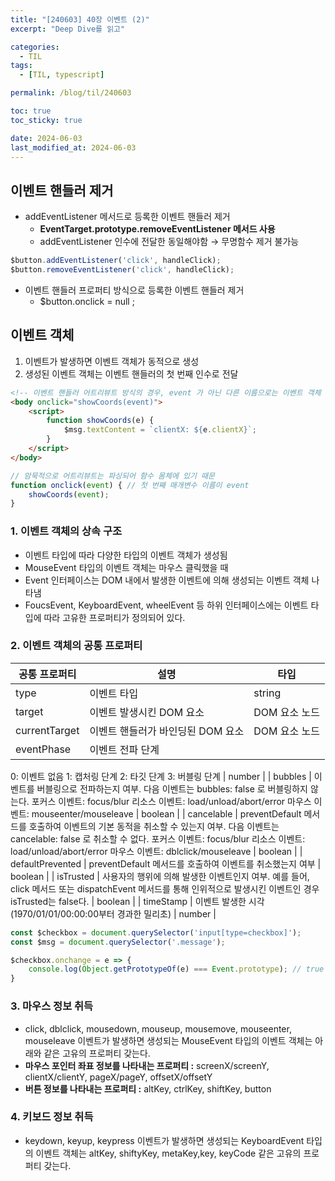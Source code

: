 ```yaml
---
title: "[240603] 40장 이벤트 (2)"
excerpt: "Deep Dive를 읽고"

categories:
  - TIL
tags:
  - [TIL, typescript]

permalink: /blog/til/240603

toc: true
toc_sticky: true

date: 2024-06-03
last_modified_at: 2024-06-03
---
```

## 이벤트 핸들러 제거

- addEventListener 메서드로 등록한 이벤트 핸들러 제거
    - **EventTarget.prototype.removeEventListener 메서드 사용**
    - addEventListener 인수에 전달한 동일해야함 → 무명함수 제거 불가능

```jsx
$button.addEventListener('click', handleClick);
$button.removeEventListener('click', handleClick); 
```

- 이벤트 핸들러 프로퍼티 방식으로 등록한 이벤트 핸들러 제거
    - $button.onclick = null ;

## 이벤트 객체

1. 이벤트가 발생하면 이벤트 객체가 동적으로 생성
2. 생성된 이벤트 객체는 이벤트 핸들러의 첫 번째 인수로 전달

```html
<!-- 이벤트 핸들러 어트리뷰트 방식의 경우, event 가 아닌 다른 이름으로는 이벤트 객체 전달 못 받음 -->
<body onclick="showCoords(event)">
	<script>
		function showCoords(e) {
			$msg.textContent = `clientX: ${e.clientX}`;
		}
	</script>
</body>
```

```jsx
// 암묵적으로 어트리뷰트는 파싱되어 함수 몸체에 있기 때문
function onclick(event) { // 첫 번째 매개변수 이름이 event 
	showCoords(event);
}
```

### 1. 이벤트 객체의 상속 구조

- 이벤트 타입에 따라 다양한 타입의 이벤트 객체가 생성됨
- MouseEvent 타입의 이벤트 객체는 마우스 클릭했을 때
- Event 인터페이스는 DOM 내에서 발생한 이벤트에 의해 생성되는 이벤트 객체 나타냄
- FoucsEvent, KeyboardEvent, wheelEvent 등 하위 인터페이스에는 이벤트 타입에 따라 고유한 프로퍼티가 정의되어 있다.

### 2. 이벤트 객체의 공통 프로퍼티

| 공통 프로퍼티 | 설명 | 타입 |
| --- | --- | --- |
| type | 이벤트 타입 | string |
| target | 이벤트 발생시킨 DOM 요소 | DOM 요소 노드 |
| currentTarget | 이벤트 핸들러가 바인딩된 DOM 요소 | DOM 요소 노드 |
| eventPhase | 이벤트 전파 단계
0: 이벤트 없음
1: 캡처링 단계
2: 타깃 단계
3: 버블링 단계 | number |
| bubbles | 이벤트를 버블링으로 전파하는지 여부.
다음 이벤트는 bubbles: false 로 버블링하지 않는다.
포커스 이벤트: focus/blur
리소스 이벤트: load/unload/abort/error
마우스 이벤트: mouseenter/mouseleave | boolean |
| cancelable | preventDefault 메서드를 호출하여 이벤트의 기본 동적을 취소할 수 있는지 여부.
다음 이벤트는 cancelable: false 로 취소할 수 없다.
포커스 이벤트: focus/blur
리소스 이벤트: load/unload/abort/error
마우스 이벤트: dblclick/mouseleave | boolean |
| defaultPrevented | preventDefault 메서드를 호출하여 이벤트를 취소했는지 여부  | boolean |
| isTrusted | 사용자의 행위에 의해 발생한 이벤트인지 여부.
예를 들어, click 메서드 또는 dispatchEvent 메서드를 통해 인위적으로 발생시킨 이벤트인 경우 isTrusted는 false다. | boolean |
| timeStamp | 이벤트 발생한 시각(1970/01/01/00:00:00부터 경과한 밀리초) | number |

```jsx
const $checkbox = document.querySelector('input[type=checkbox]');
const $msg = document.querySelector('.message');

$checkbox.onchange = e => {
	console.log(Object.getPrototypeOf(e) === Event.prototype); // true
}
```

### 3. 마우스 정보 취득

- click, dblclick, mousedown, mouseup, mousemove, mouseenter, mouseleave 이벤트가 발생하면 생성되는 MouseEvent 타입의 이벤트 객체는 아래와 같은 고유의 프로퍼티 갖는다.
- **마우스 포인터 좌표 정보를 나타내는 프로퍼티 :** screenX/screenY, clientX/clientY, pageX/pageY, offsetX/offsetY
- **버튼 정보를 나타내는 프로퍼티 :** altKey, ctrlKey, shiftKey, button

### 4. 키보드 정보 취득

- keydown, keyup, keypress 이벤트가 발생하면 생성되는 KeyboardEvent 타입의 이벤트 객체는 altKey, shiftyKey, metaKey,key, keyCode 같은 고유의 프로퍼티 갖는다.